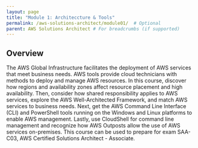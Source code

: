 ```yaml
---
layout: page
title: "Module 1: Architeccture & Tools"
permalink: /aws-solutions-architect/module01/  # Optional
parent: AWS Solutions Architect # For breadcrumbs (if supported)
---
```


## Overview

The AWS Global Infrastructure facilitates the deployment of AWS services that meet business needs. AWS tools provide cloud technicians with methods to deploy and manage AWS resources. In this course, discover how regions and availability zones affect resource placement and high availability. Then, consider how shared responsibility applies to AWS services, explore the AWS Well-Architected Framework, and match AWS services to business needs. Next, get the AWS Command Line Interface (CLI) and PowerShell tools running on the Windows and Linux platforms to enable AWS management. Lastly, use CloudShell for command line management and recognize how AWS Outposts allow the use of AWS services on-premises. This course can be used to prepare for exam SAA-C03, AWS Certified Solutions Architect - Associate.

